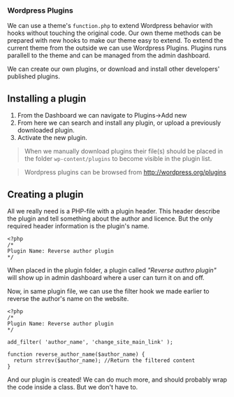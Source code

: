 ### Wordpress Plugins
We can use a theme's `function.php` to extend Wordpress behavior with hooks without touching the original code. Our own theme methods can be prepared with new hooks to make our theme easy to extend. To extend the current theme from the outside we can use Wordpress Plugins. Plugins runs parallell to the theme and can be managed from the admin dashboard.

We can create our own plugins, or download and install other developers' published plugins. 

## Installing a plugin

1. From the Dashboard we can navigate to Plugins->Add new
2. From here we can search and install any plugin, or upload a previously downloaded plugin.
3. Activate the new plugin.

> When we manually download plugins their file(s) should be placed in the folder `wp-content/plugins` to become visible in the plugin list.

> Wordpress plugins can be browsed from http://wordpress.org/plugins

## Creating a plugin

All we really need is a PHP-file with a plugin header. This header describe the plugin and tell something about the author and licence. But the only required header information is the plugin's name.

    <?php
    /*
    Plugin Name: Reverse author plugin
    */

When placed in the plugin folder, a plugin called *"Reverse authro plugin"* will show up in admin dashboard where a user can turn it on and off.

Now, in same plugin file, we can use the filter hook we made earlier to reverse the author's name on the website.

	<?php
	/*
	Plugin Name: Reverse author plugin
	*/

	add_filter( 'author_name', 'change_site_main_link' );
    
    function reverse_author_name($author_name) {
      return strrev($author_name); //Return the filtered content
    }
    
And our plugin is created! We can do much more, and should probably wrap the code inside a class. But we don't have to.
 

